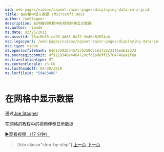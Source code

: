 ```yaml
---
uid: web-pages/videos/aspnet-razor-pages/displaying-data-in-a-grid
title: 在网格中显示数据 |Microsoft Docs
author: JoeStagner
description: 在网格的教程中的视频伴奏显示数据
ms.author: riande
ms.date: 02/25/2011
ms.assetid: 76ac6b38-ca93-4d8f-8a72-9e46c82054ab
msc.legacyurl: /web-pages/videos/aspnet-razor-pages/displaying-data-in-a-grid
msc.type: video
ms.openlocfilehash: 64d13293ba4575c035965ce173e233f1ed612b72
ms.sourcegitcommit: 0f1119340e4464720cfd16d0ff15764746ea1fea
ms.translationtype: MT
ms.contentlocale: zh-CN
ms.lasthandoff: 04/09/2019
ms.locfileid: "59403488"
---
```

# <a name="displaying-data-in-a-grid"></a>在网格中显示数据

通过[Joe Stagner](https://github.com/JoeStagner)

在网格的教程中的视频伴奏显示数据

[&#9654;观看视频 （17 分钟）](https://channel9.msdn.com/Blogs/ASP-NET-Site-Videos/displaying-data-in-a-grid)

> [!div class="step-by-step"]
> [上一页](working-with-data-part-2.md)
> [下一页](displaying-data-in-a-chart-part-1.md)
